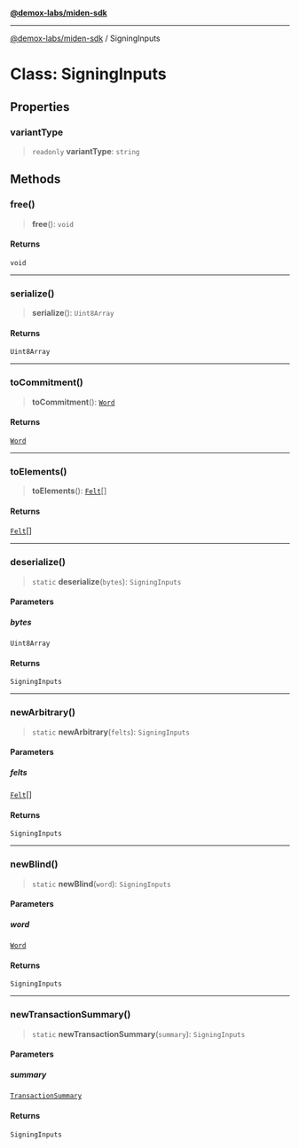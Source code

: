 [**@demox-labs/miden-sdk**](../README.md)

***

[@demox-labs/miden-sdk](../README.md) / SigningInputs

# Class: SigningInputs

## Properties

### variantType

> `readonly` **variantType**: `string`

## Methods

### free()

> **free**(): `void`

#### Returns

`void`

***

### serialize()

> **serialize**(): `Uint8Array`

#### Returns

`Uint8Array`

***

### toCommitment()

> **toCommitment**(): [`Word`](Word.md)

#### Returns

[`Word`](Word.md)

***

### toElements()

> **toElements**(): [`Felt`](Felt.md)[]

#### Returns

[`Felt`](Felt.md)[]

***

### deserialize()

> `static` **deserialize**(`bytes`): `SigningInputs`

#### Parameters

##### bytes

`Uint8Array`

#### Returns

`SigningInputs`

***

### newArbitrary()

> `static` **newArbitrary**(`felts`): `SigningInputs`

#### Parameters

##### felts

[`Felt`](Felt.md)[]

#### Returns

`SigningInputs`

***

### newBlind()

> `static` **newBlind**(`word`): `SigningInputs`

#### Parameters

##### word

[`Word`](Word.md)

#### Returns

`SigningInputs`

***

### newTransactionSummary()

> `static` **newTransactionSummary**(`summary`): `SigningInputs`

#### Parameters

##### summary

[`TransactionSummary`](TransactionSummary.md)

#### Returns

`SigningInputs`
